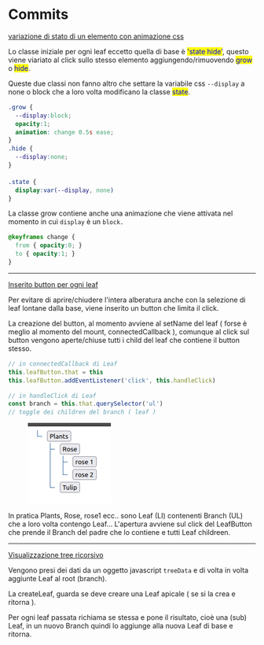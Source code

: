 # Commits

[variazione di stato di un elemento con animazione css](https://github.com/alegue87/htmlcssjs/commit/38089b4c021c4009a73801d2ff470f6419347974)

Lo classe iniziale per ogni leaf eccetto quella di base è <mark style="color:blue;">'state hide'</mark>, questo viene viariato al click sullo stesso elemento aggiungendo/rimuovendo <mark style="color:blue;">grow</mark> o <mark style="color:blue;">hide</mark>.

Queste due classi non fanno altro che settare la variabile css `--display` a none o block che a loro volta modificano la classe <mark style="color:blue;">state</mark>.

```css
.grow {
  --display:block;
  opacity:1;
  animation: change 0.5s ease;
}
.hide {
  --display:none;
}

.state {
  display:var(--display, none)
}
```

La classe grow contiene anche una animazione che viene attivata nel momento in cui `display` è un `block.`

```css
@keyframes change {
  from { opacity:0; }
  to { opacity:1; } 
}

```

***

[Inserito button per ogni leaf](https://github.com/alegue87/htmlcssjs/commit/4299f64c778aa1405452662d578b2e9106dc46ba)

Per evitare di aprire/chiudere l'intera alberatura anche con la selezione di leaf lontane dalla base, viene inserito un button che limita il click.

La creazione del button, al momento avviene al setName del leaf ( forse è meglio al momento del mount, connectedCallback ), comunque al click sul button vengono aperte/chiuse tutti i child del leaf che contiene il button stesso.

```javascript
// in connectedCallback di Leaf
this.leafButton.that = this
this.leafButton.addEventListener('click', this.handleClick)
```

```javascript
// in handleClick di Leaf
const branch = this.that.querySelector('ul')
// toggle dei children del branch ( leaf )
```

&#x20;

<figure><img src="../.gitbook/assets/Schermata del 2023-09-08 14-56-00.png" alt=""><figcaption></figcaption></figure>

In pratica Plants, Rose, rose1 ecc.. sono Leaf (LI) contenenti Branch (UL) che a loro volta contengo Leaf... L'apertura avviene sul click del LeafButton che prende il Branch del padre che lo contiene e tutti Leaf childreen.



***

[Visualizzazione tree ricorsivo](https://github.com/alegue87/htmlcssjs/commit/0170e7798c825502398c1a9cd16bfd85c8f17ef3)

Vengono presi dei dati da un oggetto javascript `treeData` e di volta in volta aggiunte Leaf al root (branch).

La createLeaf, guarda se deve creare una Leaf apicale ( se si la crea e ritorna ).

Per ogni leaf passata richiama se stessa e pone il risultato, cioè una (sub) Leaf, in un nuovo Branch quindi lo aggiunge alla nuova Leaf di base e ritorna.
